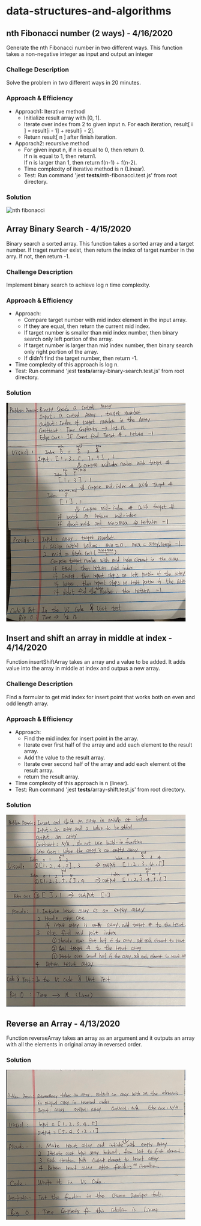 # data-structures-and-algorithms

## nth Fibonacci number (2 ways) - 4/16/2020
Generate the nth Fibonacci number in two different ways. This function takes a non-negative integer as input and output an integer

  ### Challege Description
  Solve the problem in two different ways in 20 minutes.

  ### Approach & Efficiency
  * Approach1: Iterative method
    * Initialize result array with [0, 1].
    * Iterate over index from 2 to given input n. For each iteration, result[ i ] = result[i - 1] + result[i - 2].
    * Return result[ n ] after finish iteration.
  * Apporach2: recursive method
    * For given input n, if n is equal to 0, then return 0.</br>If n is equal to 1, then return1.</br>If n is larger than 1, then return f(n-1) + f(n-2).
    * Time complexity of iterative method is n (Linear).
    * Test: Run command 'jest __tests__/nth-fibonacci.test.js' from root directory.

  ### Solution
  ![nth fibonacci](nth-fibonacci.png "nthFibonacci")</br>

## Array Binary Search - 4/15/2020
Binary search a sorted array. This function takes a sorted array and a target number. If traget number exist, then return the index of target number in the arry. If not, then return -1.

  ### Challenge Description
  Implement binary search to achieve log n time complexity.

  ### Approach & Efficiency
  * Approach: 
    * Compare target number with mid index element in the input array. 
    * If they are equal, then return the current mid index. 
    * If target number is smaller than mid index number, then binary search only left portion of the array. 
    * If target number is larger than mid index number, then binary search only right portion of the array. 
    * If didn't find the target number, then return -1.
  * Time complexity of this approach is log n.
  * Test: Run command 'jest __tests__/array-binary-search.test.js' from root directory.

  ### Solution
  ![binary search](assets/array-binary-search.png "binarySearch")</br>

## Insert and shift an array in middle at index - 4/14/2020
Function insertShiftArray takes an array and a value to be added. It adds value into the array in middle at index and outpus a new array.

  ### Challenge Description
  Find a formular to get mid index for insert point that works both on even and odd length array.

  ### Approach & Efficiency
  * Approach: 
    * Find the mid index for insert point in the array. 
    * Iterate over first half of the array and add each element to the result array.
    * Add the value to the result array.
    * Iterate over second half of the array and add each element ot the result array.
    * return the result array.
  * Time complexity of this approach is n (linear).
  * Test: Run command 'jest __tests__/array-shift.test.js' from root directory.

  ### Solution
  ![insert and shift array](assets/array-shift.png "insertShiftArray")</br>

## Reverse an Array - 4/13/2020
Function reverseArray takes an array as an argument and it outputs an array with all the elements in original array in reversed order.

  ### Solution
  ![reverse array](assets/array-reverse.png "reverseArray")